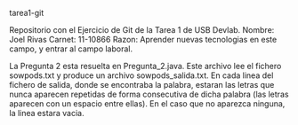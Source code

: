 tarea1-git

Repositorio con el Ejercicio de Git de la Tarea 1 de USB Devlab.
Nombre: Joel Rivas
Carnet: 11-10866
Razon: Aprender nuevas tecnologias en este campo, y entrar al campo laboral. 

La Pregunta 2 esta resuelta en Pregunta_2.java. Este archivo lee el fichero sowpods.txt y
produce un archivo sowpods_salida.txt. En cada linea del fichero de salida, donde se encontraba la palabra, estaran las letras que nunca aparecen repetidas de forma consecutiva de dicha palabra (las letras aparecen con un espacio entre ellas). En el caso que no aparezca ninguna, la linea estara vacia.  
